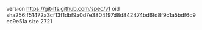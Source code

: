 version https://git-lfs.github.com/spec/v1
oid sha256:f51472a3cf13f1dbf9a0d7e3804197d8d842474bd6fd8f9c1a5bdf6c9ec9e51a
size 2721
